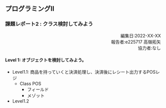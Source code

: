 ## プログラミングⅡ 
### 課題レポート2 : クラス検討してみよう

<script type="text/javascript" async src="https://cdnjs.cloudflare.com/ajax/libs/mathjax/2.7.7/MathJax.js?config=TeX-MML-AM_CHTML">
</script>
<script type="text/x-mathjax-config">
 MathJax.Hub.Config({
 tex2jax: {
 inlineMath: [['$', '$'] ],
 displayMath: [ ['$$','$$'], ["\\[","\\]"] ]
 }
 });
</script>

<div style="text-align: right;">
編集日:2022-XX-XX<br>
報告者:e225717 高嶺拓矢<br>  
協力者:なし
</div>

#### Level 1: オブジェクトを検討してみよう。
- Level1.1: 商品を持っていくと決済処理し、決済後にレシート出力するPOSレジ
  - Class POS
    - フィールド
    - メゾット
- Level1.2
